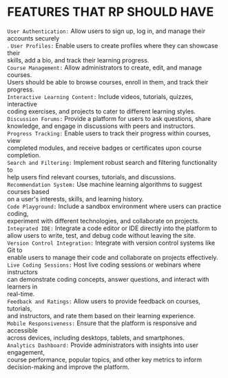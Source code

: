# FEATURES THAT RP SHOULD HAVE

`User Authentication:` Allow users to sign up, log in, and manage their accounts securely <br>.
`User Profiles:` Enable users to create profiles where they can showcase their<br> skills, add a bio, and track their learning progress.<br>
`Course Management:` Allow administrators to create, edit, and manage courses. <br>Users should be able to browse courses, enroll in them, and track their progress.<br>
`Interactive Learning Content:` Include videos, tutorials, quizzes, interactive<br> coding exercises, and projects to cater to different learning styles.<br>
`Discussion Forums:` Provide a platform for users to ask questions, share <br>knowledge, and engage in discussions with peers and instructors.<br>
`Progress Tracking:` Enable users to track their progress within courses, view <br>completed modules, and receive badges or certificates upon course completion.<br>
`Search and Filtering:` Implement robust search and filtering functionality to <br>help users find relevant courses, tutorials, and discussions.<br>
`Recommendation System:` Use machine learning algorithms to suggest courses based<br> on a user's interests, skills, and learning history.<br>
`Code Playground:` Include a sandbox environment where users can practice coding,<br> experiment with different technologies, and collaborate on projects.<br>
`Integrated IDE:` Integrate a code editor or IDE directly into the platform to <br>allow users to write, test, and debug code without leaving the site.<br>
`Version Control Integration:` Integrate with version control systems like Git to<br> enable users to manage their code and collaborate on projects effectively.<br>
`Live Coding Sessions:` Host live coding sessions or webinars where instructors<br> can demonstrate coding concepts, answer questions, and interact with learners in<br> real-time.<br>
`Feedback and Ratings:` Allow users to provide feedback on courses, tutorials,<br> and instructors, and rate them based on their learning experience.<br>
`Mobile Responsiveness:` Ensure that the platform is responsive and accessible<br> across devices, including desktops, tablets, and smartphones.<br>
`Analytics Dashboard:` Provide administrators with insights into user engagement,<br> course performance, popular topics, and other key metrics to inform <br>decision-making and improve the platform.

